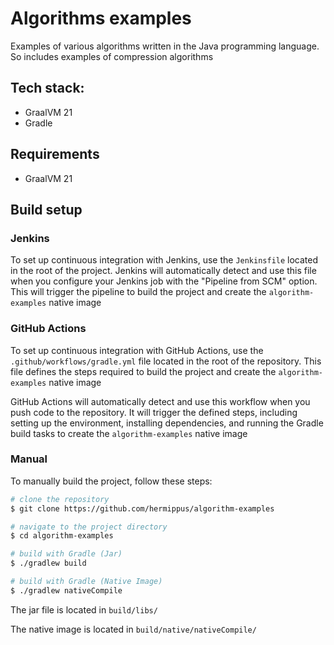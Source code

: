 # Algorithms examples
Examples of various algorithms written in the Java programming language. So includes examples of compression algorithms

## Tech stack:
* GraalVM 21
* Gradle

## Requirements
* GraalVM 21

## Build setup
### Jenkins

To set up continuous integration with Jenkins, use the `Jenkinsfile` located in the root of the project. Jenkins will
automatically detect and use this file when you configure your Jenkins job with the "Pipeline from SCM" option. This
will trigger the pipeline to build the project and create the `algorithm-examples` native image

### GitHub Actions

To set up continuous integration with GitHub Actions, use the `.github/workflows/gradle.yml` file located in the root of
the repository. This file defines the steps required to build the project and create the `algorithm-examples` native image

GitHub Actions will automatically detect and use this workflow when you push code to the repository. It will trigger the
defined steps, including setting up the environment, installing dependencies, and running the Gradle build tasks to
create the `algorithm-examples` native image

### Manual

To manually build the project, follow these steps:

```bash
# clone the repository
$ git clone https://github.com/hermippus/algorithm-examples

# navigate to the project directory
$ cd algorithm-examples

# build with Gradle (Jar)
$ ./gradlew build

# build with Gradle (Native Image)
$ ./gradlew nativeCompile
```

The jar file is located in `build/libs/`

The native image is located in `build/native/nativeCompile/`
